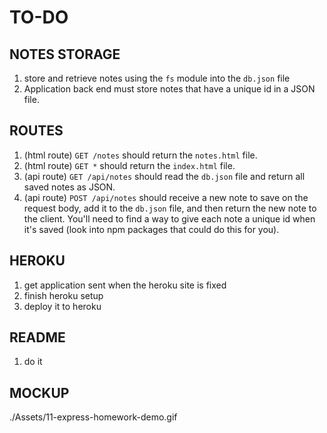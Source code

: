 # TO-DO

## NOTES STORAGE
1. store and retrieve notes using the `fs` module into the `db.json` file
2. Application back end must store notes that have a unique id in a JSON file.

## ROUTES
1. (html route) `GET /notes` should return the `notes.html` file.
2. (html route) `GET *` should return the `index.html` file.
3. (api route) `GET /api/notes` should read the `db.json` file and return all saved notes as JSON.
4. (api route) `POST /api/notes` should receive a new note to save on the request body, add it to the `db.json` file, and then return the new note to the client. You'll need to find a way to give each note a unique id when it's saved (look into npm packages that could do this for you).

## HEROKU
1. get application sent when the heroku site is fixed
2. finish heroku setup
3. deploy it to heroku

## README
1. do it

## MOCKUP
./Assets/11-express-homework-demo.gif